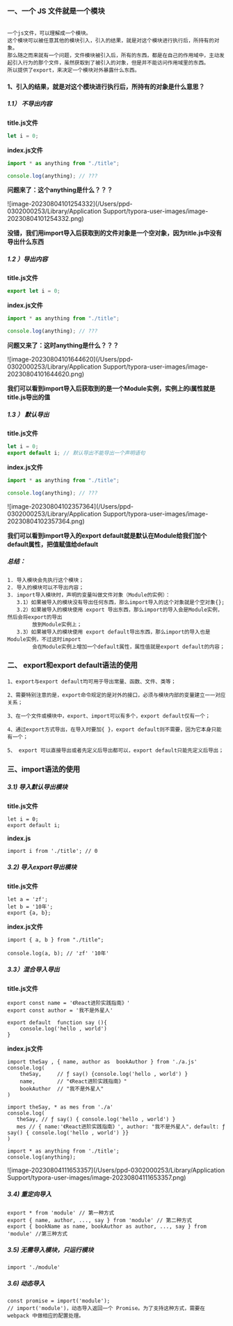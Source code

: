 ### 一、一个 JS 文件就是一个模块

```text

一个js文件，可以理解成一个模块。
这个模块可以被任意其他的模块引入，引入的结果，就是对这个模块进行执行后，所持有的对象。
那么随之而来就有一个问题，文件模块被引入后，所有的东西，都是在自己的作用域中，主动发起引入行为的那个文件，虽然获取到了被引入的对象，但是并不能访问作用域里的东西。
所以提供了export，来决定一个模块对外暴露什么东西。
```

#### 1、引入的结果，就是对这个模块进行执行后，所持有的对象是什么意思？

##### 1.1） 不导出内容

**title.js文件**

```javascript
let i = 0;
```

**index.js文件**

```javascript
import * as anything from "./title";

console.log(anything); // ???
```

  **问题来了：这个anything是什么？？？**

![image-20230804101254332](/Users/ppd-0302000253/Library/Application Support/typora-user-images/image-20230804101254332.png)

**没错，我们用import导入后获取到的文件对象是一个空对象，因为title.js中没有导出什么东西**



##### 1.2 ）导出内容

**title.js文件**

```javascript
export let i = 0;
```

**index.js文件**

```javascript
import * as anything from "./title";

console.log(anything); // ???
```

**问题又来了：这时anything是什么？？？**

![image-20230804101644620](/Users/ppd-0302000253/Library/Application Support/typora-user-images/image-20230804101644620.png)

**我们可以看到import导入后获取到的是一个Module实例，实例上的i属性就是title.js导出的值**

##### 1.3 ） 默认导出

**title.js文件**

```javascript
let i = 0;
export default i; // 默认导出不能导出一个声明语句
```

**index.js文件**

```javascript
import * as anything from "./title";

console.log(anything); // ???
```

![image-20230804102357364](/Users/ppd-0302000253/Library/Application Support/typora-user-images/image-20230804102357364.png)

**我们可以看到import导入的export default就是默认在Module给我们加个default属性，把值赋值给default**



##### 总结：

```
1. 导入模块会先执行这个模块；
2. 导入的模块可以不导出内容；
3. import导入模块时，声明的变量叫做文件对象（Module的实例）：
   3.1）如果被导入的模块没有导出任何东西，那么import导入的这个对象就是个空对象{};
   3.2）如果被导入的模块使用 export 导出东西，那么import的导入会是Module实例，然后会将export的导出
        放到Module实例上；
   3.3）如果被导入的模块使用 export default导出东西，那么import的导入也是Module实例，不过这时import
        会在Module实例上增加一个default属性，属性值就是export default的内容；
```

### 二、 export和export default语法的使用

```
1、export与export default均可用于导出常量、函数、文件、类等；

2、需要特别注意的是，export命令规定的是对外的接口，必须与模块内部的变量建立一一对应关系；

3、在一个文件或模块中，export、import可以有多个，export default仅有一个；

4、通过export方式导出，在导入时要加{ }，export default则不需要，因为它本身只能有一个；

5、 export 可以直接导出或者先定义后导出都可以，export default只能先定义后导出；
```

### 三、import语法的使用



##### 3.1) 导入默认导出模块

**title.js文件**

```
let i = 0;
export default i;
```

**index.js**

```
import i from './title'; // 0
```



##### 3.2) 导入export导出模块

**title.js文件**

```
let a = 'zf';
let b = '10年';
export {a, b};
```

**index.js文件**

```
import { a, b } from "./title";

console.log(a, b); // 'zf' '10年'
```



##### 3.3）混合导入导出

**title.js文件**

```
export const name = '《React进阶实践指南》'
export const author = '我不是外星人'
 
export default  function say (){
    console.log('hello , world')
}
```

**index.js文件**

```
import theSay , { name, author as  bookAuthor } from './a.js'
console.log(
    theSay,     // ƒ say() {console.log('hello , world') }
    name,       // "《React进阶实践指南》"
    bookAuthor  // "我不是外星人"
)
```

```
import theSay, * as mes from './a'
console.log(
   theSay, // ƒ say() { console.log('hello , world') }
   mes // { name:'《React进阶实践指南》', author: "我不是外星人"，default: ƒ say() { console.log('hello , world') }}
)
```

```
import * as anything from './title';
console.log(anything);
```

![image-20230804111653357](/Users/ppd-0302000253/Library/Application Support/typora-user-images/image-20230804111653357.png)

##### 3.4) 重定向导入

```
export * from 'module' // 第一种方式
export { name, author, ..., say } from 'module' // 第二种方式
export { bookName as name, bookAuthor as author, ..., say } from 'module' //第三种方式
```



##### 3.5) **无需导入模块，只运行模块**

```
import './module'
```



##### 3.6) **动态导入**

```
const promise = import('module');
// import('module')，动态导入返回一个 Promise。为了支持这种方式，需要在 webpack 中做相应的配置处理。
```